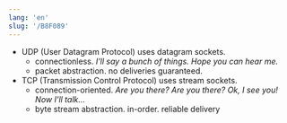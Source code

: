 ```yaml
---
lang: 'en'
slug: '/B8F089'
---
```


- UDP (User Datagram Protocol) uses datagram sockets.
  - connectionless. _I'll say a bunch of things. Hope you can hear me._
  - packet abstraction. no deliveries guaranteed.
- TCP (Transmission Control Protocol) uses stream sockets.
  - connection-oriented. _Are you there? Are you there? Ok, I see you! Now I'll talk..._
  - byte stream abstraction. in-order. reliable delivery

<head>
  <html lang="en-US"/>
</head>
